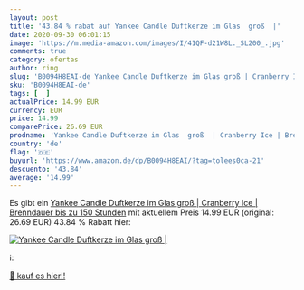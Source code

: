 ```yaml
---
layout: post
title: '43.84 % rabat auf Yankee Candle Duftkerze im Glas  groß  |'
date: 2020-09-30 06:01:15
image: 'https://m.media-amazon.com/images/I/41QF-d21W8L._SL200_.jpg'
comments: true
category: ofertas
author: ring
slug: 'B0094H8EAI-de Yankee Candle Duftkerze im Glas groß | Cranberry Ice |...'
sku: 'B0094H8EAI-de'
tags: [  ]
actualPrice: 14.99 EUR
currency: EUR
price: 14.99
comparePrice: 26.69 EUR
prodname: 'Yankee Candle Duftkerze im Glas  groß  | Cranberry Ice | Brenndauer bis zu 150 Stunden'
country: 'de'
flag: '🇩🇪'
buyurl: 'https://www.amazon.de/dp/B0094H8EAI/?tag=tolees0ca-21'
descuento: '43.84'
average: '14.99'
---
```


Es gibt ein [Yankee Candle Duftkerze im Glas  groß  | Cranberry Ice | Brenndauer bis zu 150 Stunden](https://www.amazon.de/dp/B0094H8EAI/?tag=tolees0ca-21) mit aktuellem Preis 14.99 EUR (original: 26.69 EUR) 43.84 % Rabatt hier:

[![Yankee Candle Duftkerze im Glas  groß  |](https://m.media-amazon.com/images/I/41QF-d21W8L._SL200_.jpg)](https://www.amazon.de/dp/B0094H8EAI/?tag=tolees0ca-21)

ℹ️:


[🛒 kauf es hier!!](https://www.amazon.de/dp/B0094H8EAI/?tag=tolees0ca-21)
